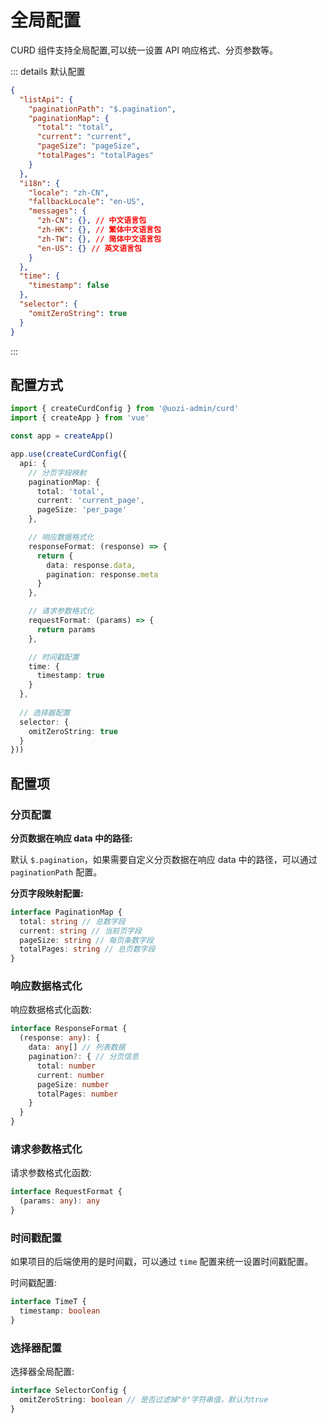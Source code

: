 # 全局配置

CURD 组件支持全局配置,可以统一设置 API 响应格式、分页参数等。

::: details 默认配置

```json
{
  "listApi": {
    "paginationPath": "$.pagination",
    "paginationMap": {
      "total": "total",
      "current": "current",
      "pageSize": "pageSize",
      "totalPages": "totalPages"
    }
  },
  "i18n": {
    "locale": "zh-CN",
    "fallbackLocale": "en-US",
    "messages": {
      "zh-CN": {}, // 中文语言包
      "zh-HK": {}, // 繁体中文语言包
      "zh-TW": {}, // 简体中文语言包
      "en-US": {} // 英文语言包
    }
  },
  "time": {
    "timestamp": false
  },
  "selector": {
    "omitZeroString": true
  }
}
```

:::

## 配置方式

```ts
import { createCurdConfig } from '@uozi-admin/curd'
import { createApp } from 'vue'

const app = createApp()

app.use(createCurdConfig({
  api: {
    // 分页字段映射
    paginationMap: {
      total: 'total',
      current: 'current_page',
      pageSize: 'per_page'
    },

    // 响应数据格式化
    responseFormat: (response) => {
      return {
        data: response.data,
        pagination: response.meta
      }
    },

    // 请求参数格式化
    requestFormat: (params) => {
      return params
    },

    // 时间戳配置
    time: {
      timestamp: true
    }
  },
  
  // 选择器配置
  selector: {
    omitZeroString: true
  }
}))
```

## 配置项

### 分页配置

**分页数据在响应 data 中的路径:**

默认 `$.pagination`，如果需要自定义分页数据在响应 data 中的路径，可以通过 `paginationPath` 配置。

**分页字段映射配置:**

```ts
interface PaginationMap {
  total: string // 总数字段
  current: string // 当前页字段
  pageSize: string // 每页条数字段
  totalPages: string // 总页数字段
}
```

### 响应数据格式化

响应数据格式化函数:

```ts
interface ResponseFormat {
  (response: any): {
    data: any[] // 列表数据
    pagination?: { // 分页信息
      total: number
      current: number
      pageSize: number
      totalPages: number
    }
  }
}
```

### 请求参数格式化

请求参数格式化函数:

```ts
interface RequestFormat {
  (params: any): any
}
```

### 时间戳配置

如果项目的后端使用的是时间戳，可以通过 `time` 配置来统一设置时间戳配置。

时间戳配置:

```ts
interface TimeT {
  timestamp: boolean
}
```

### 选择器配置

选择器全局配置:

```ts
interface SelectorConfig {
  omitZeroString: boolean // 是否过滤掉"0"字符串值，默认为true
}
```
